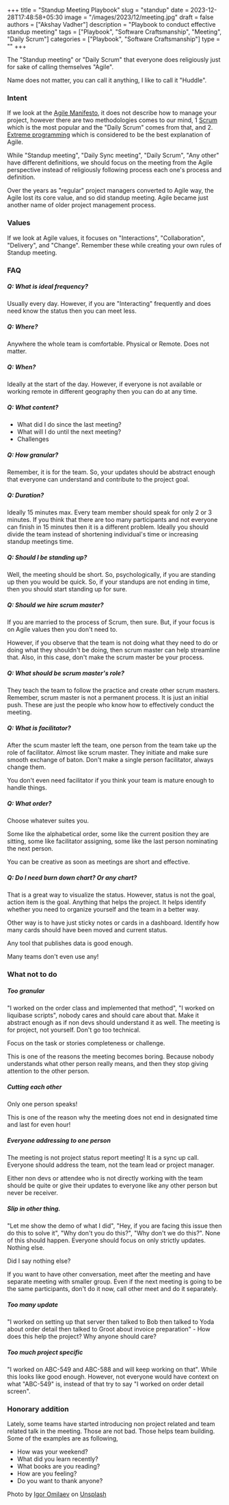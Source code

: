 +++
title = "Standup Meeting Playbook"
slug = "standup"
date = 2023-12-28T17:48:58+05:30
image = "/images/2023/12/meeting.jpg"
draft = false
authors = ["Akshay Vadher"]
description = "Playbook to conduct effective standup meeting"
tags = ["Playbook", "Software Craftsmanship", "Meeting", "Daily Scrum"]
categories = ["Playbook", "Software Craftsmanship"]
type = ""
+++

The "Standup meeting" or "Daily Scrum" that everyone does religiously just for sake of calling themselves "Agile".

Name does not matter, you can call it anything, I like to call it "Huddle".

### Intent

If we look at the [Agile Manifesto](https://agilemanifesto.org/), it does not describe how to manage your project,
however there are two methodologies comes to our mind,
1 [Scrum](https://en.wikipedia.org/wiki/Scrum_(software_development)) which is the most popular and the "Daily Scrum"
comes from that, and 2. [Extreme programming](https://en.wikipedia.org/wiki/Extreme_programming) which is considered to
be the best explanation of Agile.

While "Standup meeting", "Daily Sync meeting", "Daily Scrum", "Any other" have different definitions, we should focus on
the meeting from the Agile perspective instead of religiously following process each one's process and definition.

Over the years as "regular" project managers converted to Agile way, the Agile lost its core value, and so did standup
meeting. Agile became just another name of older project management process.

### Values

If we look at Agile values, it focuses on "Interactions", "Collaboration", "Delivery", and "Change".
Remember these while creating your own rules of Standup meeting.

### FAQ

##### Q: What is ideal frequency?

Usually every day. However, if you are "Interacting" frequently and does need know the status then you can meet less.

##### Q: Where?

Anywhere the whole team is comfortable. Physical or Remote. Does not matter.

##### Q: When?

Ideally at the start of the day. However, if everyone is not available or working remote in different geography then you
can do at any time.

##### Q: What content?

- What did I do since the last meeting?
- What will I do until the next meeting?
- Challenges

##### Q: How granular?

Remember, it is for the team. So, your updates should be abstract enough that everyone can understand and contribute to
the project goal.

##### Q: Duration?

Ideally 15 minutes max. Every team member should speak for only 2 or 3 minutes. If you think that there are too many
participants and not everyone can finish in 15 minutes then it is a different problem. Ideally you should divide the
team instead of shortening individual's time or increasing standup meetings time.

##### Q: Should I be standing up?

Well, the meeting should be short. So, psychologically, if you are standing up then you would be quick. So, if your
standups are not ending in time, then you should start standing up for sure.

##### Q: Should we hire scrum master?

If you are married to the process of Scrum, then sure. But, if your focus is on Agile values then you don't need to.

However, if you observe that the team is not doing what they need to do or doing what they shouldn't be doing, then
scrum master can help streamline that. Also, in this case, don't make the scrum master be your process.

##### Q: What should be scrum master's role?

They teach the team to follow the practice and create other scrum masters. Remember, scrum master is not a permanent
process. It is just an initial push. These are just the people who know how to effectively conduct the meeting.

##### Q: What is facilitator?

After the scum master left the team, one person from the team take up the role of facilitator. Almost like scrum master.
They initiate and make sure smooth exchange of baton. Don't make a single person facilitator, always change them.

You don't even need facilitator if you think your team is mature enough to handle things.

##### Q: What order?

Choose whatever suites you.

Some like the alphabetical order, some like the current position they are sitting, some like facilitator assigning, some
like the last person nominating the next person.

You can be creative as soon as meetings are short and effective.

##### Q: Do I need burn down chart? Or any chart?

That is a great way to visualize the status. However, status is not the goal, action item is the goal.
Anything that helps the project.
It helps identify whether you need to organize yourself and the team in a better way.

Other way is to have just sticky notes or cards in a dashboard. Identify how many cards should have been moved and
current status.

Any tool that publishes data is good enough.

Many teams don't even use any!

### What not to do

##### Too granular

"I worked on the order class and implemented that method", "I worked on liquibase scripts", nobody cares and should care
about that. Make it abstract
enough as if non devs should understand it as well. The meeting is for project, not yourself. Don't go too technical.

Focus on the task or stories completeness or challenge.

This is one of the reasons the meeting becomes boring. Because nobody understands what other person really means, and
then they stop giving attention to the other person.

##### Cutting each other

Only one person speaks!

This is one of the reason why the meeting does not end in designated time and last for even hour!

##### Everyone addressing to one person

The meeting is not project status report meeting! It is a sync up call. Everyone should address the team, not the team
lead or project manager.

Either non devs or attendee who is not directly working with the team should be quite or give their updates to everyone
like any other person but never be receiver.

##### Slip in other thing.

"Let me show the demo of what I did", "Hey, if you are facing this issue then do this to solve it", "Why don't you do
this?", "Why don't we do this?". None of this should happen. Everyone should focus on only strictly updates. Nothing
else.

Did I say nothing else?

If you want to have other conversation, meet after the meeting and have separate meeting with smaller group. Even if the
next meeting is going to be the same participants, don't do it now, call other meet and do it separately.

##### Too many update

"I worked on setting up that server then talked to Bob then talked to Yoda about order detail then talked to Groot about
invoice preparation" - How does this help the project? Why anyone should care?

##### Too much project specific

"I worked on ABC-549 and ABC-588 and will keep working on that". While this looks like good enough. However, not
everyone would have context on what "ABC-549" is, instead of that try to say "I worked on order detail screen".

### Honorary addition

Lately, some teams have started introducing non project related and team related talk in the meeting.
Those are not bad. Those helps team building. Some of the examples are as following,

- How was your weekend?
- What did you learn recently?
- What books are you reading?
- How are you feeling?
- Do you want to thank anyone?

Photo by <a href="https://unsplash.com/@omilaev?utm_content=creditCopyText&utm_medium=referral&utm_source=unsplash">Igor
Omilaev</a>
on <a href="https://unsplash.com/photos/a-group-of-blue-statues-sitting-on-top-of-a-wooden-floor-thVXPlANB1U?utm_content=creditCopyText&utm_medium=referral&utm_source=unsplash">
Unsplash</a>
  
